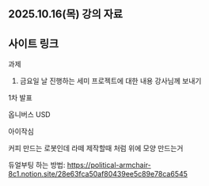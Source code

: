 2025.10.16(목)
강의 자료
- 
사이트 링크
- 
과제
1. 금요일 날 진행하는 세미 프로젝트에 대한 내용 강사님께 보내기

1차 발표


옵니버스
USD

아이작심

커피 만드는 로봇인데 라떼 제작할때 처럼 위에 모양 만드는거


듀얼부팅 하는 방법: https://political-armchair-8c1.notion.site/28e63fca50af80439ee5c89e78ca6545



